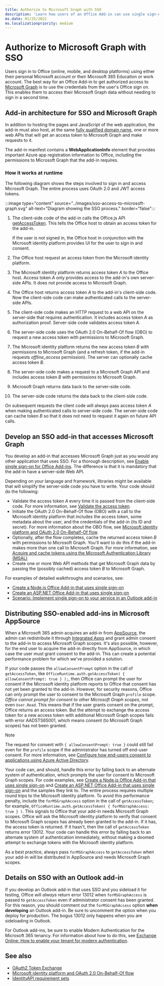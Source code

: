 ```yaml
---
title: Authorize to Microsoft Graph with SSO
description: 'Learn how users of an Office Add-in can use single sign-on (SSO) to fetch data from Microsoft Graph.'
ms.date: 01/25/2022
ms.localizationpriority: medium
---
```


# Authorize to Microsoft Graph with SSO

Users sign in to Office (online, mobile, and desktop platforms) using either their personal Microsoft account or their Microsoft 365 Education or work account. The best way for an Office Add-in to get authorized access to [Microsoft Graph](https://developer.microsoft.com/graph/docs) is to use the credentials from the user's Office sign on. This enables them to access their Microsoft Graph data without needing to sign in a second time.

## Add-in architecture for SSO and Microsoft Graph

In addition to hosting the pages and JavaScript of the web application, the add-in must also host, at the same [fully qualified domain name](/windows/desktop/DNS/f-gly#_dns_fully_qualified_domain_name_fqdn__gly), one or more web APIs that will get an access token to Microsoft Graph and make requests to it.

The add-in manifest contains a **WebApplicationInfo** element that provides important Azure app registration information to Office, including the permissions to Microsoft Graph that the add-in requires.

### How it works at runtime

The following diagram shows the steps involved to sign in and access Microsoft Graph. The entire process uses OAuth 2.0 and JWT access tokens.

:::image type="content" source="../images/sso-access-to-microsoft-graph.svg" alt-text="Diagram showing the SSO process." border="false":::

1. The client-side code of the add-in calls the Office.js API [getAccessToken](/javascript/api/office-runtime/officeruntime.auth#office-runtime-officeruntime-auth-getaccesstoken-member(1)). This tells the Office host to obtain an access token for the add-in.

    If the user is not signed in, the Office host in conjunction with the Microsoft identity platform provides UI for the user to sign in and consent.

2. The Office host request an access token from the Microsoft identity platform.
3. The Microsoft identity platform returns access token *A* to the Office host. Access token *A* only provides access to the add-in's own server-side APIs. It does not provide access to Microsoft Graph.
4. The Office host returns access token *A* to the add-in's client-side code. Now the client-side code can make authenticated calls to the server-side APIs.
5. The client-side code makes an HTTP request to a web API on the server-side that requires authentication. It includes access token *A* as authorization proof. Server-side code validates access token *A*.
6. The server-side code uses the OAuth 2.0 On-Behalf-Of flow (OBO) to request a new access token with permissions to Microsoft Graph.
7. The Microsoft identity platform returns the new access token *B* with permissions to Microsoft Graph (and a refresh token, if the add-in requests *offline_access* permission). The server can optionally cache access token *B*.
8. The server-side code makes a request to a Microsoft Graph API and includes access token *B* with permissions to Microsoft Graph.
9. Microsoft Graph returns data back to the server-side code.
10. The server-side code returns the data back to the client-side code.

On subsequent requests the client code will always pass access token *A* when making authenticated calls to server-side code. The server-side code can cache token *B* so that it does not need to request it again on future API calls.

## Develop an SSO add-in that accesses Microsoft Graph

You develop an add-in that accesses Microsoft Graph just as you would any other application that uses SSO. For a thorough description, see [Enable single sign-on for Office Add-ins](../develop/sso-in-office-add-ins.md). The difference is that it is mandatory that the add-in have a server-side Web API.

Depending on your language and framework, libraries might be available that will simplify the server-side code you have to write. Your code should do the following:

* Validate the access token *A* every time it is passed from the client-side code. For more information, see [Validate the access token](sso-in-office-add-ins.md#pass-the-access-token-to-server-side-code).
* Initiate the OAuth 2.0 On-Behalf-Of flow (OBO) with a call to the Microsoft identity platform that includes the access token, some metadata about the user, and the credentials of the add-in (its ID and secret). For more information about the OBO flow, see [Microsoft identity platform and OAuth 2.0 On-Behalf-Of flow](/azure/active-directory/develop/v2-oauth2-on-behalf-of-flow).
* Optionally, after the flow completes, cache the returned access token *B* with permissions to Microsoft Graph. You'll want to do this if the add-in makes more than one call to Microsoft Graph. For more information, see [Acquire and cache tokens using the Microsoft Authentication Library (MSAL)](/azure/active-directory/develop/msal-acquire-cache-tokens)
* Create one or more Web API methods that get Microsoft Graph data by passing the (possibly cached) access token *B* to Microsoft Graph.

For examples of detailed walkthroughs and scenarios, see:

* [Create a Node.js Office Add-in that uses single sign-on](create-sso-office-add-ins-nodejs.md)
* [Create an ASP.NET Office Add-in that uses single sign-on](create-sso-office-add-ins-aspnet.md)
* [Scenario: Implement single sign-on to your service in an Outlook add-in](../outlook/implement-sso-in-outlook-add-in.md)

## Distributing SSO-enabled add-ins in Microsoft AppSource

When a Microsoft 365 admin acquires an add-in from [AppSource](https://appsource.microsoft.com), the admin can redistribute it through [Integrated Apps](/microsoft-365/admin/manage/test-and-deploy-microsoft-365-apps) and grant admin consent to the add-in to access Microsoft Graph scopes. It's also possible, however, for the end user to acquire the add-in directly from AppSource, in which case the user must grant consent to the add-in. This can create a potential performance problem for which we've provided a solution.

If your code passes the `allowConsentPrompt` option in the call of `getAccessToken`, like `OfficeRuntime.auth.getAccessToken( { allowConsentPrompt: true } );`, then Office can prompt the user for consent if the Microsoft identity platform reports to Office that consent has not yet been granted to the add-in. However, for security reasons, Office can only prompt the user to consent to the Microsoft Graph `profile` scope. *Office cannot prompt for consent to other Microsoft Graph scopes*, not even `User.Read`. This means that if the user grants consent on the prompt, Office returns an access token. But the attempt to exchange the access token for a new access token with additional Microsoft Graph scopes fails with error AADSTS65001, which means consent (to Microsoft Graph scopes) has not been granted.

> [!NOTE]
> The request for consent with `{ allowConsentPrompt: true }` could still fail even for the `profile` scope if the administrator has turned off end-user consent. For more information, see [Configure how end-users consent to applications using Azure Active Directory](/azure/active-directory/manage-apps/configure-user-consent).

Your code can, and should, handle this error by falling back to an alternate system of authentication, which prompts the user for consent to Microsoft Graph scopes. For code examples, see [Create a Node.js Office Add-in that uses single sign-on](create-sso-office-add-ins-nodejs.md) and [Create an ASP.NET Office Add-in that uses single sign-on](create-sso-office-add-ins-aspnet.md) and the samples they link to. The entire process requires multiple round trips to the Microsoft identity platform. To avoid this performance penalty, include the `forMSGraphAccess` option in the call of `getAccessToken`; for example, `OfficeRuntime.auth.getAccessToken( { forMSGraphAccess: true } )`. This signals to Office that your add-in needs Microsoft Graph scopes. Office will ask the Microsoft identity platform to verify that consent to Microsoft Graph scopes has already been granted to the add-in. If it has, the access token is returned. If it hasn't, then the call of `getAccessToken` returns error 13012. Your code can handle this error by falling back to an alternate system of authentication immediately, without making a doomed attempt to exchange tokens with the Microsoft identity platform.

As a best practice, always pass `forMSGraphAccess` to `getAccessToken` when your add-in will be distributed in AppSource and needs Microsoft Graph scopes.

## Details on SSO with an Outlook add-in

If you develop an Outlook add-in that uses SSO and you sideload it for testing, Office will *always* return error 13012 when `forMSGraphAccess` is passed to `getAccessToken` even if administrator consent has been granted. For this reason, you should comment out the `forMSGraphAccess` option **when developing** an Outlook add-in. Be sure to uncomment the option when you deploy for production. The bogus 13012 only happens when you are sideloading in Outlook.

For Outlook add-ins, be sure to enable Modern Authentication for the Microsoft 365 tenancy. For information about how to do this, see [Exchange Online: How to enable your tenant for modern authentication](https://social.technet.microsoft.com/wiki/contents/articles/32711.exchange-online-how-to-enable-your-tenant-for-modern-authentication.aspx).

## See also

* [OAuth2 Token Exchange](https://tools.ietf.org/html/draft-ietf-oauth-token-exchange-02)
* [Microsoft identity platform and OAuth 2.0 On-Behalf-Of flow](/azure/active-directory/develop/v2-oauth2-on-behalf-of-flow)
* [IdentityAPI requirement sets](/javascript/api/requirement-sets/identity-api-requirement-sets.md)
